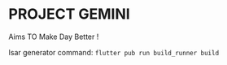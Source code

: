 # PROJECT GEMINI
Aims TO Make Day Better !


Isar generator command: `flutter pub run build_runner build`